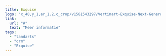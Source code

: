 ```yaml
---
title: Exquise
logo: "x_40,y_1,ar_1.2,c_crop/v1561543297/Vertimart-Exquise-Next-Generation-2_itjubo.jpg"
link:
  url: "#"
  text: "Meer informatie"
tags:
  - "tandarts"
  - "crm"
  - "Exquise"
---
```

